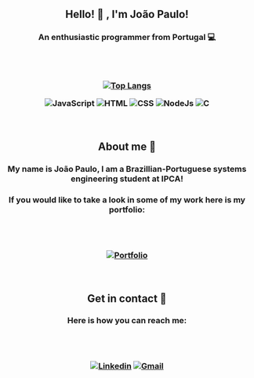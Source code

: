 <h2 align="center"> Hello! 👋 , I'm João Paulo! 

<h3 align="center"> An enthusiastic programmer from Portugal 💻

<br><br>

[![Top Langs](https://github-readme-stats.vercel.app/api/top-langs/?username=carvalhojp26&layout=donut)]()

![JavaScript](https://img.shields.io/badge/JavaScript-F7DF1E?style=for-the-badge&logo=javascript&logoColor=black)
![HTML](https://img.shields.io/badge/HTML5-E34F26?style=for-the-badge&logo=html5&logoColor=white)
![CSS](https://img.shields.io/badge/CSS3-1572B6?style=for-the-badge&logo=css3&logoColor=white)
![NodeJs](https://img.shields.io/badge/Node.js-43853D?style=for-the-badge&logo=node.js&logoColor=white)
![C](https://img.shields.io/badge/C-00599C?style=for-the-badge&logo=c&logoColor=white)

<br>

<h2 align="center"> About me 🙂

<h3 align="center"> My name is João Paulo, I am a Brazillian-Portuguese systems engineering student at IPCA!

<h3 align="center"> If you would like to take a look in some of my work here is my portfolio:

<br><br>

[![Portfolio](https://img.shields.io/badge/Portfolio-%23000000.svg?style=for-the-badge&logo=firefox&logoColor=#FF7139)](https://portfolio.joao-paulo-carvalho.com/)

<br>

<h2 align="center"> Get in contact 📩

<h3 align="center"> Here is how you can reach me:

<br><br>

[![Linkedin](https://img.shields.io/badge/LinkedIn-0077B5?style=for-the-badge&logo=linkedin&logoColor=white)](https://www.linkedin.com/in/jo%C3%A3o-paulo-carvalho-1b18b3291/) 
[![Gmail](https://img.shields.io/badge/Gmail-D14836?style=for-the-badge&logo=gmail&logoColor=white)](https://portfolio.joao-paulo-carvalho.com/) 
